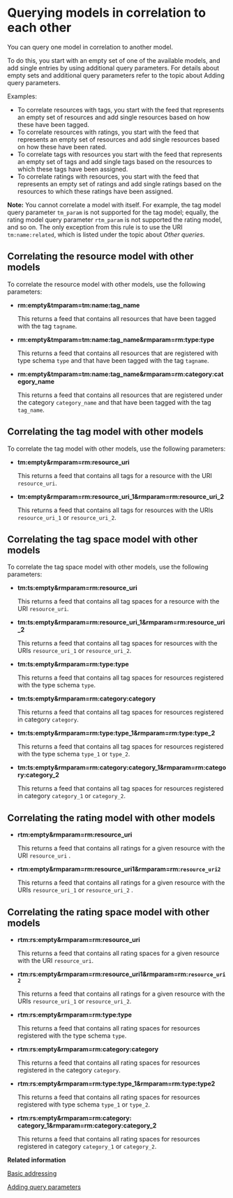# Querying models in correlation to each other

You can query one model in correlation to another model.

To do this, you start with an empty set of one of the available models, and add single entries by using additional query parameters. For details about empty sets and additional query parameters refer to the topic about Adding query parameters.

Examples:

-   To correlate resources with tags, you start with the feed that represents an empty set of resources and add single resources based on how these have been tagged.
-   To correlate resources with ratings, you start with the feed that represents an empty set of resources and add single resources based on how these have been rated.
-   To correlate tags with resources you start with the feed that represents an empty set of tags and add single tags based on the resources to which these tags have been assigned.
-   To correlate ratings with resources, you start with the feed that represents an empty set of ratings and add single ratings based on the resources to which these ratings have been assigned.

**Note:** You cannot correlate a model with itself. For example, the tag model query parameter `tm_param` is not supported for the tag model; equally, the rating model query parameter `rtm_param` is not supported the rating model, and so on. The only exception from this rule is to use the URI `tm:name:related`, which is listed under the topic about *Other queries*.

## Correlating the resource model with other models

To correlate the resource model with other models, use the following parameters:

-   **rm:empty&tmparam=tm:name:tag\_name**

    This returns a feed that contains all resources that have been tagged with the tag `tagname`.

-   **rm:empty&tmparam=tm:name:tag\_name&rmparam=rm:type:type**

    This returns a feed that contains all resources that are registered with type schema `type` and that have been tagged with the tag `tagname`.

-   **rm:empty&tmparam=tm:name:tag\_name&rmparam=rm:category:category\_name**

    This returns a feed that contains all resources that are registered under the category `category_name` and that have been tagged with the tag `tag_name`.


## Correlating the tag model with other models

To correlate the tag model with other models, use the following parameters:

-   **tm:empty&rmparam=rm:resource\_uri**

    This returns a feed that contains all tags for a resource with the URI `resource_uri`.

-   **tm:empty&rmparam=rm:resource\_uri\_1&rmparam=rm:resource\_uri\_2**

    This returns a feed that contains all tags for resources with the URIs `resource_uri_1` or `resource_uri_2`.


## Correlating the tag space model with other models

To correlate the tag space model with other models, use the following parameters:

-   **tm:ts:empty&rmparam=rm:resource\_uri**

    This returns a feed that contains all tag spaces for a resource with the URI `resource_uri`.

-   **tm:ts:empty&rmparam=rm:resource\_uri\_1&rmparam=rm:resource\_uri\_2**

    This returns a feed that contains all tag spaces for resources with the URIs `resource_uri_1` or `resource_uri_2`.

-   **tm:ts:empty&rmparam=rm:type:type**

    This returns a feed that contains all tag spaces for resources registered with the type schema `type`.

-   **tm:ts:empty&rmparam=rm:category:category**

    This returns a feed that contains all tag spaces for resources registered in category `category`.

-   **tm:ts:empty&rmparam=rm:type:type\_1&rmparam=rm:type:type\_2**

    This returns a feed that contains all tag spaces for resources registered with the type schema `type_1` or `type_2`.

-   **tm:ts:empty&rmparam=rm:category:category\_1&rmparam=rm:category:category\_2**

    This returns a feed that contains all tag spaces for resources registered in category `category_1` or `category_2`.


## Correlating the rating model with other models

-   **rtm:empty&rmparam=rm:resource\_uri**

    This returns a feed that contains all ratings for a given resource with the URI `resource_uri` .

-   **rtm:empty&rmparam=rm:resource\_uri1&rmparam=rm:`resource_uri2`**

    This returns a feed that contains all ratings for a given resource with the URIs `resource_uri_1` or `resource_uri_2` .


## Correlating the rating space model with other models

-   **rtm:rs:empty&rmparam=rm:resource\_uri**

    This returns a feed that contains all rating spaces for a given resource with the URI `resource_uri`.

-   **rtm:rs:empty&rmparam=rm:resource\_uri1&rmparam=rm:`resource_uri2`**

    This returns a feed that contains all ratings for a given resource with the URIs `resource_uri_1` or `resource_uri_2`.

-   **rtm:rs:empty&rmparam=rm:type:type**

    This returns a feed that contains all rating spaces for resources registered with the type schema `type`.

-   **rtm:rs:empty&rmparam=rm:category:category**

    This returns a feed that contains all rating spaces for resources registered in the category `category`.

-   **rtm:rs:empty&rmparam=rm:type:type\_1&rmparam=rm:type:type2**

    This returns a feed that contains all rating spaces for resources registered with type schema `type_1` or `type_2`.

-   **rtm:rs:empty&rmparam=rm:category: category\_1&rmparam=rm:category:category\_2**

    This returns a feed that contains all rating spaces for resources registered in category `category_1` or `category_2`.



**Related information**  


[Basic addressing](../admin-system/tag_rate_api_rest_addr.md)

[Adding query parameters](../admin-system/tag_rate_api_rest_add_qparms.md)

